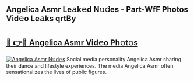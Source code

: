 ## Angelica Asmr Le𝚊k𝚎d N𝚞𝚍es - Part-WfF Photos Vid𝚎o Le𝚊ks qrtBy

# <h2><a href="http://fbdbm69.evod.top/?m=Angelica+Asmr">🔗 👉🔴 Angelica Asmr Vid𝚎o Ph𝚘t𝚘s</a></h2>

[![Angelica Asmr N𝚞d𝚎s](https://i.imgur.com/8V9OHl7.gif)](http://fbdbm69.evod.top/?m=Angelica+Asmr)
Social media personality Angelica Asmr sharing their dance and lifestyle experiences. The media Angelica Asmr often sensationalizes the lives of public figures. 

